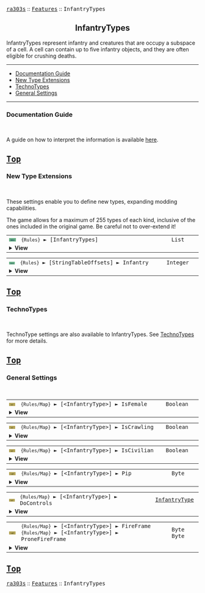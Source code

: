 <a href="../readme.md"><kbd>ra303s</kbd></a> :: <a href="./features.md"><kbd>Features</kbd></a> :: <kbd><kbd>InfantryTypes</kbd></kbd><br>
<h2 align="center">InfantryTypes</h2>

InfantryTypes represent infantry and creatures that are occupy a subspace of a cell. A cell can contain up to five infantry objects, and they are often eligible for crushing deaths. 

-------

 - [Documentation Guide](#documentation-guide)
 - [New Type Extensions](#new-type-extensions) 
 - [TechnoTypes](#technotypes) 
 - [General Settings](#general-settings) 


-------
### Documentation Guide
<br>

A guide on how to interpret the information is available [here](./dockeys.md).


<a href="#infantrytypes"><kbd>Top</kbd></a><br>
-------
### New Type Extensions
<br>

These settings enable you to define new types, expanding modding capabilities.

The game allows for a maximum of 255 types of each kind, inclusive of the ones included in the original game. Be careful not to over-extend it!

<table><tr><td width="50"><a href="#"><img src="./img/30x15/new.png"></a></td><td width="842"><samp>
<code>{Rules}</code> ► [InfantryTypes]
</samp></td><td width="120"><samp>List</samp></td></tr><tr><td colspan="3"><details><summary><b>View</b></summary>

This section carries a zero-based list of IDs to be recognized as new InfantryType.

Care must be taken that the list keys follow the zero-based index exactly. Duplicate keys (e.g. two '0='), or missing keys, may crash the game at boot. The requirement for strict ordering may change in the future.

Example as follows:

```ini
[InfantryTypes]
0=COMMANDO
1=E5
```
</details></td></tr></table>


<table><tr><td width="50"><a href="#"><img src="./img/30x15/new.png"></a></td><td width="842"><samp>
<code>{Rules}</code> ► [StringTableOffsets] ► Infantry
</samp></td><td width="120"><samp>Integer</samp></td></tr><tr><td colspan="3"><details><summary><b>View</b></summary>

The `Name` entries can be used to set the names of objects, but is limited to 30 across all instances before the game crashes. Instead, it is recommended to utilize `CONQUER.ENG` and its language counterparts to supply these names.

This specifies the string entry location within `CONQUER.ENG` of new technotype entries. The index used is denoted by [Type] + [index in the new types section] + 1.

For example, if `[StringTableOffsets] ► Infantry` is set to 400 and `[InfantryTypes] ► 2` is set to E5, then the string table entry for `[E5]` is 400 + 2 + 1 = **403**

Ensure that `CONQUER.ENG` has sufficient entries, as attempting to read a missing entry will crash the game when hovering over the affected unit.

Do not create entries that exceed 1000 as the game will route to `DEBUG.ENG` instead, which for now is beyond the scope of the project.

If not defined, or set to -1, all additional unit types will default their names to the 'Civilian' text entry.
</details></td></tr></table>


<a href="#infantrytypes"><kbd>Top</kbd></a><br>
-------
### TechnoTypes
<br>

TechnoType settings are also available to InfantryTypes. See [TechnoTypes](./technotypes.md) for more details.


<a href="#infantrytypes"><kbd>Top</kbd></a><br>
-------
### General Settings
<br>

<table><tr><td width="50"><a href="#"><img src="./img/30x15/ref.png"></a></td><td width="842"><samp>
<code>{Rules/Map}</code> ► [&lt;InfantryType&gt;]  ► IsFemale
</samp></td><td width="120"><samp>Boolean</a></samp></td></tr><tr><td colspan="3"><details><summary><b>View</b></summary>

```Exposed InfantryTypeClass->IsFemale```

Determines if this civilian infantry should use the female civilian voice.
</details></td></tr></table>


<table><tr><td width="50"><a href="#"><img src="./img/30x15/ref.png"></a></td><td width="842"><samp>
<code>{Rules/Map}</code> ► [&lt;InfantryType&gt;]  ► IsCrawling
</samp></td><td width="120"><samp>Boolean</a></samp></td></tr><tr><td colspan="3"><details><summary><b>View</b></summary>

```Exposed InfantryTypeClass->IsCrawling```

Acts as override switch to `IsFraidyCat`. An infantry that has `IsFraidyCat` set to true and `IsCrawling` set to false will have their speed multiplied by 2 when prone (to emulate the civilian panic sprint). Any other combination will result in the typical reduction of speed by half when prone.
</details></td></tr></table>


<table><tr><td width="50"><a href="#"><img src="./img/30x15/ref.png"></a></td><td width="842"><samp>
<code>{Rules/Map}</code> ► [&lt;InfantryType&gt;]  ► IsCivilian
</samp></td><td width="120"><samp>Boolean</a></samp></td></tr><tr><td colspan="3"><details><summary><b>View</b></summary>

```Exposed InfantryTypeClass->IsCivilian```

Determines if this infantry is a civilian, applying the following changes:

 - Civilian voices (combine with `IsFemale` for a second set of voices)
 - Name description is changed to `Civilian`, unless overriden by the rules / map.
 - Score counting
  - If combined with `Cloakable`, does not uncloak to fire.
</details></td></tr></table>


<table><tr><td width="50"><a href="#"><img src="./img/30x15/ref.png"></a></td><td width="842"><samp>
<code>{Rules/Map}</code> ► [&lt;InfantryType&gt;]  ► Pip
</samp></td><td width="120"><samp>Byte</a></samp></td></tr><tr><td colspan="3"><details><summary><b>View</b></summary>

```Exposed InfantryTypeClass->Pip```

Sets the pip of the transport when carrying this infantry type. This refers to the indexed entry in pips.shp. An unmodified pips.shp can work with the following values:

 > 0 = Empty pip\
 > 1 = Green pip\
 > 5 = Yellow pip (engineer)\
 > 6 = Grey pip (civilian)\
 > 7 = Red pip (commando)
</details></td></tr></table>


<table><tr><td width="50"><a href="#"><img src="./img/30x15/ref.png"></a></td><td width="842"><samp>
<code>{Rules/Map}</code> ► [&lt;InfantryType&gt;]  ► DoControls
</samp></td><td width="120"><samp><a href="./defines.md#infantrytypes">InfantryType</a></samp></td></tr><tr><td colspan="3"><details><summary><b>View</b></summary>

```Exposed InfantryTypeClass->DoControls```

If specified, loads that units' animation control frames for the infantry. Only the original units (up to MECHANIC) are supported.
</details></td></tr></table>


<table><tr><td width="50"><a href="#"><img src="./img/30x15/ref.png"></a></td><td width="842"><samp>
<code>{Rules/Map}</code> ► [&lt;InfantryType&gt;]  ► FireFrame<br>
<code>{Rules/Map}</code> ► [&lt;InfantryType&gt;]  ► ProneFireFrame
</samp></td><td width="120"><samp>Byte<br>Byte</a></samp></td></tr><tr><td colspan="3"><details><summary><b>View</b></summary>

```Exposed InfantryTypeClass->FireFrame```\
```Exposed InfantryTypeClass->ProneFireFrame```

Determines the frame offset from the begining of the firing sequence when the weapon actually fires. This allows for certain frames of animations to pass before the actual weapon is fired. Examples of infantry with this feature is, the Grenadier, the Medic and the Mechanic.
</details></td></tr></table>


<a href="#infantrytypes"><kbd>Top</kbd></a><br>
-------
<a href="../readme.md"><kbd>ra303s</kbd></a> :: <a href="./features.md"><kbd>Features</kbd></a> :: <kbd><kbd>InfantryTypes</kbd></kbd><br>

